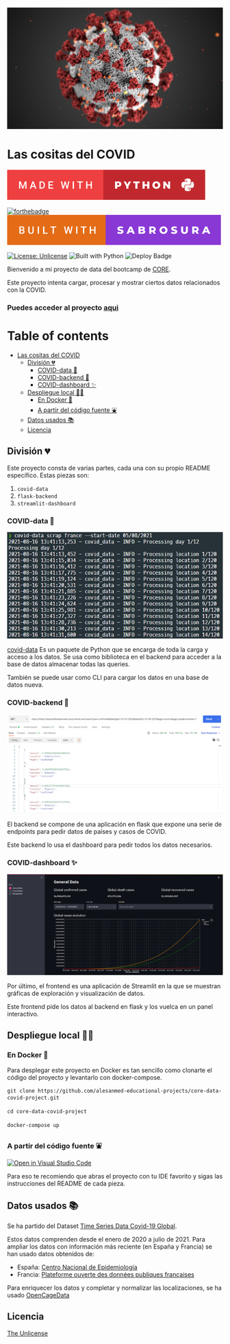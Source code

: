 ![cabecera foto COVID](/assets/img/header.jpg!d)
# Las cositas del COVID
[![forthebadge made-with-python](assets/img/made-with-python.svg)](https://www.python.org/)

[![forthebadge](https://forthebadge.com/images/badges/built-with-love.svg)](https://forthebadge.com)
[![forthebadge](/assets/img/built-with-sabrosura.svg)](https://forthebadge.com)


[![License: Unlicense](https://img.shields.io/badge/license-Unlicense-blue.svg)](http://unlicense.org/)
![Built with Python](https://img.shields.io/pypi/pyversions/covid-data)
![Deploy Badge](https://github.com/alesanmed-educational-projects/core-data-covid-project/actions/workflows/okteto_deploy.yml/badge.svg)

Bienvenido a mi proyecto de data del bootcamp de [CORE](https://www.corecode.school/).

Este proyecto intenta cargar, procesar y mostrar ciertos datos relacionados con la COVID.

### Puedes acceder al proyecto [aqui](https://frontend-alesanmed.cloud.okteto.net/)

# Table of contents

- [Las cositas del COVID](#las-cositas-del-covid)
  - [División 💔](#division)
    - [COVID-data 🤖](#covid-data)
    - [COVID-backend 📡](#covid-backend)
    - [COVID-dashboard ✨](#covid-dashboard)
  - [Despliegue local 🔨🔧](#despliegue-local)
    - [En Docker 🐳](#en-docker)
    - [A partir del código fuente ⛲](#a-partir-del-codigo-fuente)
  - [Datos usados 📚](#datos-usados)
  - [Licencia](#licencia)

## División 💔 <a name="division"></a>

Este proyecto consta de varias partes, cada una con su propio README específico. Estas piezas son:

1. `covid-data`
2. `flask-backend`
3. `streamlit-dashboard`

### COVID-data 🤖 <a name="covid-data"></a>

![CLI usage](/assets/img/CLI.png)

[covid-data](https://pypi.org/project/covid-data/) Es un paquete de Python que se encarga de toda la carga y acceso a los datos. Se usa como biblioteca en el backend para acceder a la base de datos almacenar todas las queries.

También se puede usar como CLI para cargar los datos en una base de datos nueva.

### COVID-backend 📡 <a name="covid-backend"></a>

![Petición API en Postman](/assets/img/API_req.png)

El backend se compone de una aplicación en flask que expone una serie de endpoints para pedir datos de países y casos de COVID.

Este backend lo usa el dashboard para pedir todos los datos necesarios.

### COVID-dashboard ✨ <a name="covid-dashboard"></a>

![Dashboard image](/assets/img/dashboard.png)

Por último, el frontend es una aplicación de Streamlit en la que se muestran gráficas de exploración y visualización de datos.

Este frontend pide los datos al backend en flask y los vuelca en un panel interactivo.

## Despliegue local 🔨🔧 <a name="despliegue-local"></a>

### En Docker 🐳 <a name="en-docker"></a>

Para desplegar este proyecto en Docker es tan sencillo como clonarte el código del proyecto y levantarlo con docker-compose.

```
git clone https://github.com/alesanmed-educational-projects/core-data-covid-project.git

cd core-data-covid-project

docker-compose up
```

### A partir del código fuente ⛲ <a name="a-partir-del-codigo-fuente"></a>

[![Open in Visual Studio Code](https://open.vscode.dev/badges/open-in-vscode.svg)](https://open.vscode.dev/alesanmed-educational-projects/core-data-covid-project)


Para eso te recomiendo que abras el proyecto con tu IDE favorito y sigas las instrucciones del README de cada pieza.

## Datos usados 📚 <a name="datos-usados"></a>

Se ha partido del Dataset [Time Series Data Covid-19 Global](https://www.kaggle.com/baguspurnama/covid-confirmed-global).

Estos datos comprenden desde el enero de 2020 a julio de 2021. Para ampliar los datos con información más reciente (en España y Francia) se han usado datos obtenidos de:

- España: [Centro Nacional de Epidemiología](https://cnecovid.isciii.es/)
- Francia: [Plateforme ouverte des données publiques françaises](https://www.data.gouv.fr/fr/)

Para enriquecer los datos y completar y normalizar las localizaciones, se ha usado [OpenCageData](https://opencagedata.com/)

## Licencia

[The Unlicense](LICENSE)
